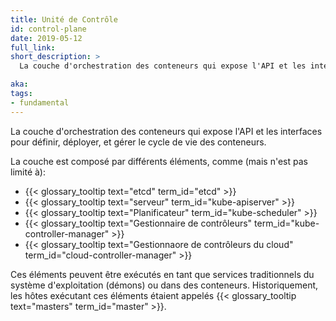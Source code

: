 ```yaml
---
title: Unité de Contrôle
id: control-plane
date: 2019-05-12
full_link:
short_description: >
  La couche d'orchestration des conteneurs qui expose l'API et les interfaces pour définir, déployer, et gérer le cycle de vie des conteneurs.

aka:
tags:
- fundamental
---
```

 La couche d'orchestration des conteneurs qui expose l'API et les interfaces pour définir, déployer, et gérer le cycle de vie des conteneurs.

 <!--more--> 
 
 La couche est composé par différents éléments, comme (mais n'est pas limité à):

 * {{< glossary_tooltip text="etcd" term_id="etcd" >}}
 * {{< glossary_tooltip text="serveur" term_id="kube-apiserver" >}}
 * {{< glossary_tooltip text="Planificateur" term_id="kube-scheduler" >}}
 * {{< glossary_tooltip text="Gestionnaire de contrôleurs" term_id="kube-controller-manager" >}}
 * {{< glossary_tooltip text="Gestionnaore de contrôleurs du cloud" term_id="cloud-controller-manager" >}}

 Ces éléments peuvent être exécutés en tant que services traditionnels du système d'exploitation (démons) ou dans des conteneurs. Historiquement, les hôtes exécutant ces éléments étaient appelés {{< glossary_tooltip text="masters" term_id="master" >}}.